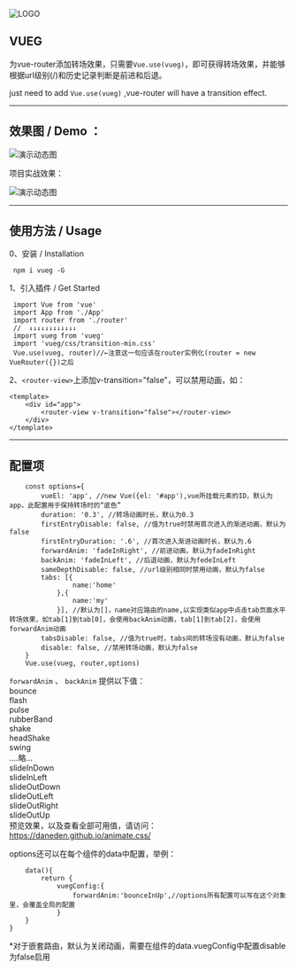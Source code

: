 ![LOGO][2]


## VUEG ##

为vue-router添加转场效果，只需要`Vue.use(vueg)`，即可获得转场效果，并能够根据url级别(/)和历史记录判断是前进和后退。

just need to add `Vue.use(vueg)` ,vue-router will have a transition effect.

----------


## 效果图 / Demo ： ##

![演示动态图][1]

项目实战效果：

![演示动态图][3]

----------
## 使用方法 / Usage 

0、安装 / Installation

     npm i vueg -G

1、引入插件 / Get Started

     import Vue from 'vue' 
     import App from './App' 
     import router from './router'
     //  ↓↓↓↓↓↓↓↓↓↓↓↓
     import vueg from 'vueg'    
     import 'vueg/css/transition-min.css'
     Vue.use(vueg, router)//←注意这一句应该在router实例化(router = new VueRouter({})之后


2、`<router-view>`上添加v-transition="false"，可以禁用动画，如：  

    <template>
        <div id="app">
            <router-view v-transition="false"></router-view>
        </div>
    </template>
    
    
----------
## 配置项 ##
        const options={  
            vueEl: 'app', //new Vue({el: '#app'),vue所挂载元素的ID，默认为app，此配置用于保持转场时的“底色”
            duration: '0.3', //转场动画时长，默认为0.3  
            firstEntryDisable: false, //值为true时禁用首次进入的渐进动画，默认为false  
            firstEntryDuration: '.6', //首次进入渐进动画时长，默认为.6  
            forwardAnim: 'fadeInRight', //前进动画，默认为fadeInRight  
            backAnim: 'fadeInLeft', //后退动画，默认为fedeInLeft  
            sameDepthDisable: false, //url级别相同时禁用动画，默认为false  
            tabs: [{
                    name:'home'
                },{
                    name:'my'
                }], //默认为[]，name对应路由的name,以实现类似app中点击tab页面水平转场效果，如tab[1]到tab[0]，会使用backAnim动画，tab[1]到tab[2]，会使用forwardAnim动画  
            tabsDisable: false, //值为true时，tabs间的转场没有动画，默认为false  
            disable: false, //禁用转场动画，默认为false    
        }  
        Vue.use(vueg, router,options)

`forwardAnim` 、 `backAnim` 提供以下值：  
bounce  
flash  
pulse  
rubberBand  
shake  
headShake  
swing  
....略...  
slideInDown  
slideInLeft  
slideOutDown  
slideOutLeft  
slideOutRight  
slideOutUp  
预览效果，以及查看全部可用值，请访问：https://daneden.github.io/animate.css/


options还可以在每个组件的data中配置，举例：  

        data(){
            return {
                vuegConfig:{  
                    forwardAnim:'bounceInUp',//options所有配置可以写在这个对象里，会覆盖全局的配置
                }
        }
    }
    

*对于嵌套路由，默认为关闭动画，需要在组件的data.vuegConfig中配置disable为false启用


  [1]: https://raw.githubusercontent.com/jaweii/vueg/master/image/GIF.gif
  [2]: https://raw.githubusercontent.com/jaweii/vueg/master/image/vueg.JPG
  [3]: https://raw.githubusercontent.com/jaweii/vueg/master/image/GIF33.gif

